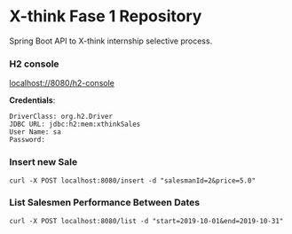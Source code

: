 # X-think Fase 1 Repository


Spring Boot API to X-think internship selective process.

### H2 console

[localhost://8080/h2-console](localhost://8080/h2-console)

**Credentials**:

    DriverClass: org.h2.Driver
    JDBC URL: jdbc:h2:mem:xthinkSales
    User Name: sa
    Password: 


### Insert new Sale

    curl -X POST localhost:8080/insert -d "salesmanId=2&price=5.0"

### List Salesmen Performance Between Dates

    curl -X POST localhost:8080/list -d "start=2019-10-01&end=2019-10-31"
